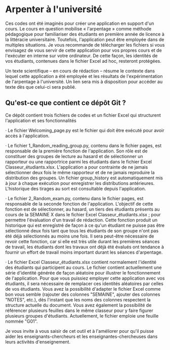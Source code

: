 # Arpenter à l'université

Ces codes ont été imaginés pour créer une application en support d'un cours. Le cours en question mobilise « l'arpentage » comme méthode pédagogique pour familiariser des étudiants en première année de licence à la littéracie universitaire. Toutefois, l'application peut être employée dans de multiples situations. Je vous recommande de télécharger les fichiers si vous envisagez de vous servir de cette application pour vos propres cours et de l'exécuter en interne sur votre ordinateur. De cette façon, les identités de vos étudiants, contenues dans le fichier Excel ad hoc, resteront protégées.

Un texte scientifique – en cours de rédaction – résume le contexte dans lequel cette application a été employée et les résultats de l'expérimentation de l'arpentage à l'université. Un lien sera mis à disposition pour accéder au texte dès que celui-ci sera publié.
## Qu'est-ce que contient ce dépôt Git ?

Ce dépôt contient trois fichiers de codes et un fichier Excel qui structurent l'application et ses fonctionnalités

· Le fichier Welcoming_page.py est le fichier qui doit être exécuté pour avoir accès à l'application.

· Le fichier 1_Random_reading_group.py, contenu dans le fichier pages, est responsable de la première fonction de l'application. Son rôle est de constituer des groupes de lecture au hasard et de sélectionner un rapporteur ou une rapportrice parmi les étudiants dans le fichier Excel Classeur_étudiants.xlsx. L'application a pour contrainte de ne jamais sélectionner deux fois le même rapporteur et de ne jamais reproduire la distribution des groupes. Un fichier group_history est automatiquement mis à jour à chaque exécution pour enregistrer les distributions antérieures. L'historique des tirages au sort est consultable depuis l'application.

· Le fichier 2_Random_exam.py, contenu dans le fichier pages, est responsable de la seconde fonction de l'application. L'objectif de cette fonction est de sélectionner, au hasard, un tiers des étudiants présents au cours de la SEMAINE X dans le fichier Excel Classeur_étudiants.xlsx ; pour permettre l'évaluation d'un travail de rédaction. Cette fonction produit un historique qui est enregistré de façon à ce qu'un étudiant ne puisse pas être sélectionné deux fois tant que tous les étudiants de son groupe n'ont pas été déjà sélectionnés au moins une fois. Il sera peut-être nécessaire de revoir cette fonction, car si elle est très utile durant les premières séances de travail, les étudiants dont les travaux ont déjà été évalués ont tendance à fournir un effort de travail moins important durant les séances d'arpentage.

· Le fichier Excel Classeur_étudiants.xlsx contient normalement l'identité des étudiants qui participent au cours. Le fichier contient actuellement une série d'identité générée de façon aléatoire pour illustrer le fonctionnement de l'application. Pour que vous puissiez employer cette application avec vos étudiants, il sera nécessaire de remplacer ces identités aléatoires par celles de vos étudiants. Vous avez la possibilité d'adapter le fichier Excel comme bon vous semble (rajouter des colonnes "SEMAINE", ajouter des colonnes "NOTES", etc.), dès l'instant que les noms des colonnes respectent la structure actuelle du document. Vous avez également la possibilité de référencer plusieurs feuilles dans le même classeur pour y faire figurer plusieurs groupes d'étudiants. Actuellement, le fichier emploie une feuille nommée "G01".

Je vous invite à vous saisir de cet outil et à l'améliorer pour qu'il puisse aider les enseignants-chercheurs et les enseignantes-chercheuses dans leurs activités d'enseignement.

